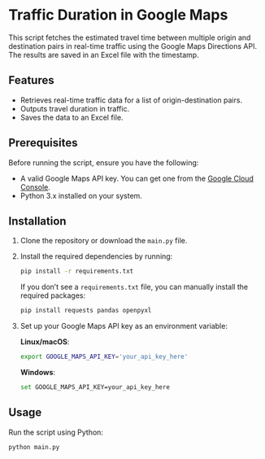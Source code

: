 # Traffic Duration in Google Maps

This script fetches the estimated travel time between multiple origin and destination pairs in real-time traffic using the Google Maps Directions API. The results are saved in an Excel file with the timestamp.

## Features
- Retrieves real-time traffic data for a list of origin-destination pairs.
- Outputs travel duration in traffic.
- Saves the data to an Excel file.

## Prerequisites
Before running the script, ensure you have the following:
- A valid Google Maps API key. You can get one from the [Google Cloud Console](https://console.cloud.google.com/).
- Python 3.x installed on your system.

## Installation

1. Clone the repository or download the `main.py` file.
2. Install the required dependencies by running:

    ```bash
    pip install -r requirements.txt
    ```

    If you don’t see a `requirements.txt` file, you can manually install the required packages:

    ```bash
    pip install requests pandas openpyxl
    ```

3. Set up your Google Maps API key as an environment variable:

    **Linux/macOS**:
    ```bash
    export GOOGLE_MAPS_API_KEY='your_api_key_here'
    ```

    **Windows**:
    ```bash
    set GOOGLE_MAPS_API_KEY=your_api_key_here
    ```

## Usage

Run the script using Python:

```bash
python main.py
